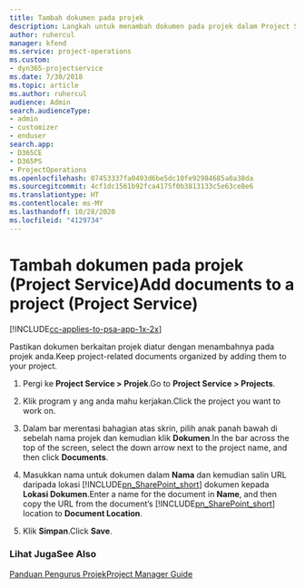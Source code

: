 ```yaml
---
title: Tambah dokumen pada projek
description: Langkah untuk menambah dokumen pada projek dalam Project Service
author: ruhercul
manager: kfend
ms.service: project-operations
ms.custom:
- dyn365-projectservice
ms.date: 7/30/2018
ms.topic: article
ms.author: ruhercul
audience: Admin
search.audienceType:
- admin
- customizer
- enduser
search.app:
- D365CE
- D365PS
- ProjectOperations
ms.openlocfilehash: 07453337fa0493d6be5dc10fe92984685a0a38da
ms.sourcegitcommit: 4cf1dc1561b92fca4175f0b3813133c5e63ce8e6
ms.translationtype: HT
ms.contentlocale: ms-MY
ms.lasthandoff: 10/28/2020
ms.locfileid: "4129734"
---
```

# <a name="add-documents-to-a-project-project-service"></a><span data-ttu-id="3f181-103">Tambah dokumen pada projek (Project Service)</span><span class="sxs-lookup"><span data-stu-id="3f181-103">Add documents to a project (Project Service)</span></span>

[!INCLUDE[cc-applies-to-psa-app-1x-2x](../includes/cc-applies-to-psa-app-1x-2x.md)]

<span data-ttu-id="3f181-104">Pastikan dokumen berkaitan projek diatur dengan menambahnya pada projek anda.</span><span class="sxs-lookup"><span data-stu-id="3f181-104">Keep project-related documents organized by adding them to your project.</span></span>  
  
1. <span data-ttu-id="3f181-105">Pergi ke **Project Service > Projek**.</span><span class="sxs-lookup"><span data-stu-id="3f181-105">Go to **Project Service > Projects**.</span></span>  
  
2. <span data-ttu-id="3f181-106">Klik program y ang anda mahu kerjakan.</span><span class="sxs-lookup"><span data-stu-id="3f181-106">Click the project you want to work on.</span></span>  
  
3. <span data-ttu-id="3f181-107">Dalam bar merentasi bahagian atas skrin, pilih anak panah bawah di sebelah nama projek dan kemudian klik **Dokumen**.</span><span class="sxs-lookup"><span data-stu-id="3f181-107">In the bar across the top of the screen, select the down arrow next to the project name, and then click **Documents**.</span></span>  
  
4. <span data-ttu-id="3f181-108">Masukkan nama untuk dokumen dalam **Nama** dan kemudian salin URL daripada lokasi [!INCLUDE[pn_SharePoint_short](../includes/pn-sharepoint-short.md)] dokumen kepada **Lokasi Dokumen**.</span><span class="sxs-lookup"><span data-stu-id="3f181-108">Enter a name for the document in **Name**,  and then copy the URL from the document’s [!INCLUDE[pn_SharePoint_short](../includes/pn-sharepoint-short.md)] location to **Document Location**.</span></span>  
  
5. <span data-ttu-id="3f181-109">Klik **Simpan**.</span><span class="sxs-lookup"><span data-stu-id="3f181-109">Click **Save**.</span></span>  
  
### <a name="see-also"></a><span data-ttu-id="3f181-110">Lihat Juga</span><span class="sxs-lookup"><span data-stu-id="3f181-110">See Also</span></span>  
 [<span data-ttu-id="3f181-111">Panduan Pengurus Projek</span><span class="sxs-lookup"><span data-stu-id="3f181-111">Project Manager Guide</span></span>](../psa/project-manager-guide.md)

